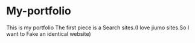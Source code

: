 # My-portfolio
This is my portfolio
The first piece is a Search sites.(I love jiumo sites.So I want to Fake an identical website)
